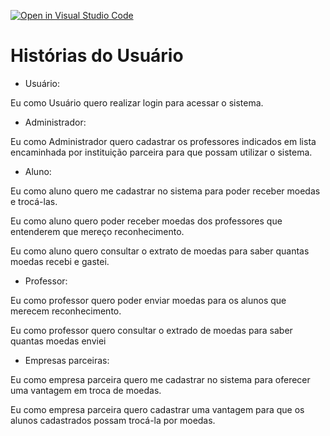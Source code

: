 [![Open in Visual Studio Code](https://classroom.github.com/assets/open-in-vscode-718a45dd9cf7e7f842a935f5ebbe5719a5e09af4491e668f4dbf3b35d5cca122.svg)](https://classroom.github.com/online_ide?assignment_repo_id=10804226&assignment_repo_type=AssignmentRepo)

# Histórias do Usuário

- Usuário:

Eu como Usuário quero realizar login para acessar o sistema.

- Administrador:

Eu como Administrador quero cadastrar os professores indicados em lista encaminhada por instituição parceira para que possam utilizar o sistema.

- Aluno:

Eu como aluno quero me cadastrar no sistema para poder receber moedas e trocá-las.

Eu como aluno quero poder receber moedas dos professores que entenderem que mereço reconhecimento.

Eu como aluno quero consultar o extrato de moedas para saber quantas moedas recebi e gastei.

- Professor:

Eu como professor quero poder enviar moedas para os alunos que merecem reconhecimento.

Eu como professor quero consultar o extrado de moedas para saber quantas moedas enviei

- Empresas parceiras:

Eu como empresa parceira quero me cadastrar no sistema para oferecer uma vantagem em troca de moedas.

Eu como empresa parceira quero cadastrar uma vantagem para que os alunos cadastrados possam trocá-la por moedas.
